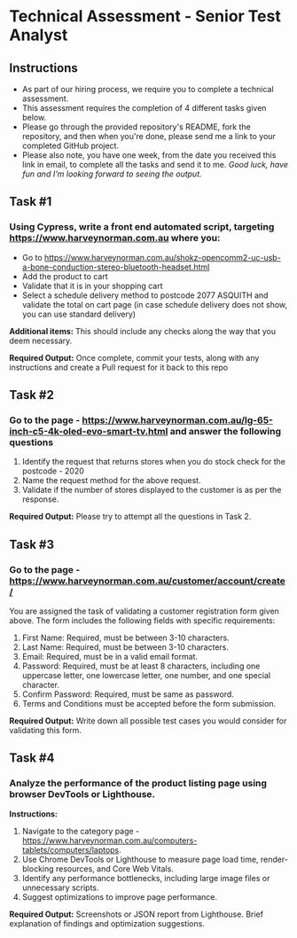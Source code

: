 # Technical Assessment - Senior Test Analyst

## Instructions
- As part of our hiring process, we require you to complete a technical assessment.
- This assessment requires the completion of 4 different tasks given below. 
- Please go through the provided repository's README, fork the repository, and then when you're done, please send me a link to your completed GitHub project.
- Please also note, you have one week, from the date you received this link in email, to complete all the tasks and send it to me.
_Good luck, have fun and I'm looking forward to seeing the output._

## Task #1
### Using Cypress, write a front end automated script, targeting https://www.harveynorman.com.au where you:

  - Go to https://www.harveynorman.com.au/shokz-opencomm2-uc-usb-a-bone-conduction-stereo-bluetooth-headset.html
  - Add the product to cart
  - Validate that it is in your shopping cart
  - Select a schedule delivery method to postcode 2077 ASQUITH and validate the total on cart page (in case schedule delivery does not show, you can use standard delivery)

**Additional items:**
This should include any checks along the way that you deem necessary.

**Required Output:**
Once complete, commit your tests, along with any instructions and create a Pull request for it back to this repo

## Task #2
### Go to the page - https://www.harveynorman.com.au/lg-65-inch-c5-4k-oled-evo-smart-tv.html and answer the following questions

  1. Identify the request that returns stores when you do stock check for the postcode - 2020
  2. Name the request method for the above request.
  3. Validate if the number of stores displayed to the customer is as per the response.
  
**Required Output:**
Please try to attempt all the questions in Task 2.

## Task #3
### Go to the page - https://www.harveynorman.com.au/customer/account/create/

You are assigned the task of validating a customer registration form given above. The form includes the following fields with specific requirements:

  1. First Name: Required, must be between 3-10 characters.
  2. Last Name: Required, must be between 3-10 characters.
  3. Email: Required, must be in a valid email format.
  4. Password: Required, must be at least 8 characters, including one uppercase letter, one lowercase letter, one number, and one special character.
  5. Confirm Password: Required, must be same as password.
  6. Terms and Conditions must be accepted before the form submission.
     
**Required Output:**
Write down all possible test cases you would consider for validating this form.

## Task #4
### Analyze the performance of the product listing page using browser DevTools or Lighthouse.

**Instructions:**
1. Navigate to the category page - https://www.harveynorman.com.au/computers-tablets/computers/laptops.
2. Use Chrome DevTools or Lighthouse to measure page load time, render-blocking resources, and Core Web Vitals.
3. Identify any performance bottlenecks, including large image files or unnecessary scripts.
4. Suggest optimizations to improve page performance.

**Required Output:**
Screenshots or JSON report from Lighthouse.
Brief explanation of findings and optimization suggestions.
    

